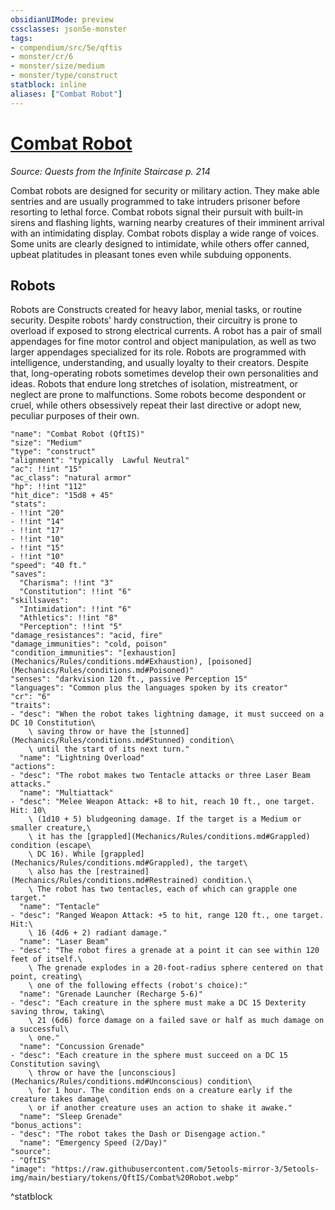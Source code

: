 ```yaml
---
obsidianUIMode: preview
cssclasses: json5e-monster
tags:
- compendium/src/5e/qftis
- monster/cr/6
- monster/size/medium
- monster/type/construct
statblock: inline
aliases: ["Combat Robot"]
---
```

# [Combat Robot](Mechanics\bestiary\construct/combat-robot-qftis.md)
*Source: Quests from the Infinite Staircase p. 214*  

Combat robots are designed for security or military action. They make able sentries and are usually programmed to take intruders prisoner before resorting to lethal force. Combat robots signal their pursuit with built-in sirens and flashing lights, warning nearby creatures of their imminent arrival with an intimidating display. Combat robots display a wide range of voices. Some units are clearly designed to intimidate, while others offer canned, upbeat platitudes in pleasant tones even while subduing opponents.

## Robots

Robots are Constructs created for heavy labor, menial tasks, or routine security. Despite robots' hardy construction, their circuitry is prone to overload if exposed to strong electrical currents. A robot has a pair of small appendages for fine motor control and object manipulation, as well as two larger appendages specialized for its role. Robots are programmed with intelligence, understanding, and usually loyalty to their creators. Despite that, long-operating robots sometimes develop their own personalities and ideas. Robots that endure long stretches of isolation, mistreatment, or neglect are prone to malfunctions. Some robots become despondent or cruel, while others obsessively repeat their last directive or adopt new, peculiar purposes of their own.

```statblock
"name": "Combat Robot (QftIS)"
"size": "Medium"
"type": "construct"
"alignment": "typically  Lawful Neutral"
"ac": !!int "15"
"ac_class": "natural armor"
"hp": !!int "112"
"hit_dice": "15d8 + 45"
"stats":
- !!int "20"
- !!int "14"
- !!int "17"
- !!int "10"
- !!int "15"
- !!int "10"
"speed": "40 ft."
"saves":
  "Charisma": !!int "3"
  "Constitution": !!int "6"
"skillsaves":
  "Intimidation": !!int "6"
  "Athletics": !!int "8"
  "Perception": !!int "5"
"damage_resistances": "acid, fire"
"damage_immunities": "cold, poison"
"condition_immunities": "[exhaustion](Mechanics/Rules/conditions.md#Exhaustion), [poisoned](Mechanics/Rules/conditions.md#Poisoned)"
"senses": "darkvision 120 ft., passive Perception 15"
"languages": "Common plus the languages spoken by its creator"
"cr": "6"
"traits":
- "desc": "When the robot takes lightning damage, it must succeed on a DC 10 Constitution\
    \ saving throw or have the [stunned](Mechanics/Rules/conditions.md#Stunned) condition\
    \ until the start of its next turn."
  "name": "Lightning Overload"
"actions":
- "desc": "The robot makes two Tentacle attacks or three Laser Beam attacks."
  "name": "Multiattack"
- "desc": "Melee Weapon Attack: +8 to hit, reach 10 ft., one target. Hit: 10\
    \ (1d10 + 5) bludgeoning damage. If the target is a Medium or smaller creature,\
    \ it has the [grappled](Mechanics/Rules/conditions.md#Grappled) condition (escape\
    \ DC 16). While [grappled](Mechanics/Rules/conditions.md#Grappled), the target\
    \ also has the [restrained](Mechanics/Rules/conditions.md#Restrained) condition.\
    \ The robot has two tentacles, each of which can grapple one target."
  "name": "Tentacle"
- "desc": "Ranged Weapon Attack: +5 to hit, range 120 ft., one target. Hit:\
    \ 16 (4d6 + 2) radiant damage."
  "name": "Laser Beam"
- "desc": "The robot fires a grenade at a point it can see within 120 feet of itself.\
    \ The grenade explodes in a 20-foot-radius sphere centered on that point, creating\
    \ one of the following effects (robot's choice):"
  "name": "Grenade Launcher (Recharge 5-6)"
- "desc": "Each creature in the sphere must make a DC 15 Dexterity saving throw, taking\
    \ 21 (6d6) force damage on a failed save or half as much damage on a successful\
    \ one."
  "name": "Concussion Grenade"
- "desc": "Each creature in the sphere must succeed on a DC 15 Constitution saving\
    \ throw or have the [unconscious](Mechanics/Rules/conditions.md#Unconscious) condition\
    \ for 1 hour. The condition ends on a creature early if the creature takes damage\
    \ or if another creature uses an action to shake it awake."
  "name": "Sleep Grenade"
"bonus_actions":
- "desc": "The robot takes the Dash or Disengage action."
  "name": "Emergency Speed (2/Day)"
"source":
- "QftIS"
"image": "https://raw.githubusercontent.com/5etools-mirror-3/5etools-img/main/bestiary/tokens/QftIS/Combat%20Robot.webp"
```
^statblock